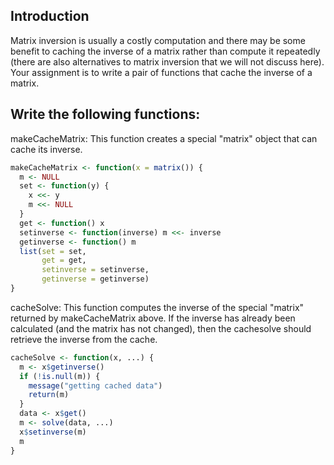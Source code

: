 ## Introduction

Matrix inversion is usually a costly computation and there may be some benefit to caching the inverse of a 
matrix rather than compute it repeatedly (there are also alternatives to matrix inversion that we will not 
discuss here). Your assignment is to write a pair of functions that cache the inverse of a matrix.

## Write the following functions:

makeCacheMatrix: This function creates a special "matrix" object that can cache its inverse.

```R
makeCacheMatrix <- function(x = matrix()) {
  m <- NULL
  set <- function(y) {
    x <<- y
    m <<- NULL
  }
  get <- function() x
  setinverse <- function(inverse) m <<- inverse
  getinverse <- function() m
  list(set = set,
       get = get,
       setinverse = setinverse,
       getinverse = getinverse)
}
```

cacheSolve: This function computes the inverse of the special "matrix" returned by makeCacheMatrix above.
If the inverse has already been calculated (and the matrix has not changed), then the cachesolve should 
retrieve the inverse from the cache.
```R
cacheSolve <- function(x, ...) {
  m <- x$getinverse()
  if (!is.null(m)) {
    message("getting cached data")
    return(m)
  }
  data <- x$get()
  m <- solve(data, ...)
  x$setinverse(m)
  m
}
```

